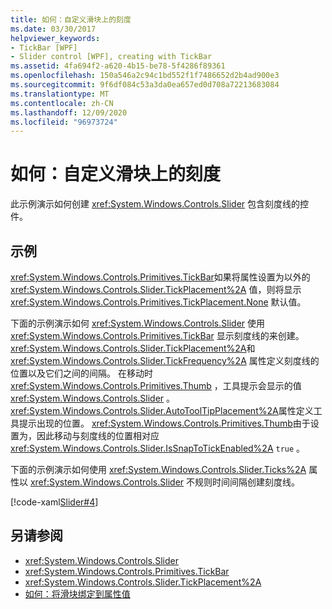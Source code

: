 ```yaml
---
title: 如何：自定义滑块上的刻度
ms.date: 03/30/2017
helpviewer_keywords:
- TickBar [WPF]
- Slider control [WPF], creating with TickBar
ms.assetid: 4fa694f2-a620-4b15-be78-5f4286f89361
ms.openlocfilehash: 150a546a2c94c1bd552f1f7486652d2b4ad900e3
ms.sourcegitcommit: 9f6df084c53a3da0ea657ed0d708a72213683084
ms.translationtype: MT
ms.contentlocale: zh-CN
ms.lasthandoff: 12/09/2020
ms.locfileid: "96973724"
---
```

# <a name="how-to-customize-the-ticks-on-a-slider"></a>如何：自定义滑块上的刻度

此示例演示如何创建 <xref:System.Windows.Controls.Slider> 包含刻度线的控件。  
  
## <a name="example"></a>示例  

 <xref:System.Windows.Controls.Primitives.TickBar>如果将属性设置为以外的 <xref:System.Windows.Controls.Slider.TickPlacement%2A> 值，则将显示 <xref:System.Windows.Controls.Primitives.TickPlacement.None> 默认值。  
  
 下面的示例演示如何 <xref:System.Windows.Controls.Slider> 使用 <xref:System.Windows.Controls.Primitives.TickBar> 显示刻度线的来创建。 <xref:System.Windows.Controls.Slider.TickPlacement%2A>和 <xref:System.Windows.Controls.Slider.TickFrequency%2A> 属性定义刻度线的位置以及它们之间的间隔。 在移动时 <xref:System.Windows.Controls.Primitives.Thumb> ，工具提示会显示的值 <xref:System.Windows.Controls.Slider> 。 <xref:System.Windows.Controls.Slider.AutoToolTipPlacement%2A>属性定义工具提示出现的位置。 <xref:System.Windows.Controls.Primitives.Thumb>由于设置为，因此移动与刻度线的位置相对应 <xref:System.Windows.Controls.Slider.IsSnapToTickEnabled%2A> `true` 。  
  
 下面的示例演示如何使用 <xref:System.Windows.Controls.Slider.Ticks%2A> 属性以 <xref:System.Windows.Controls.Slider> 不规则时间间隔创建刻度线。  
  
 [!code-xaml[Slider#4](~/samples/snippets/xaml/VS_Snippets_Wpf/Slider/xaml/window1.xaml#4)]  
  
## <a name="see-also"></a>另请参阅

- <xref:System.Windows.Controls.Slider>
- <xref:System.Windows.Controls.Primitives.TickBar>
- <xref:System.Windows.Controls.Slider.TickPlacement%2A>
- [如何：将滑块绑定到属性值](/previous-versions/dotnet/netframework-3.5/ms788716(v=vs.90))
